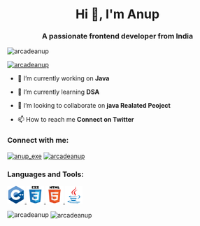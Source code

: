 <h1 align="center">Hi 👋, I'm Anup</h1>
<h3 align="center">A passionate frontend developer from India</h3>

<p align="left"> <img src="https://komarev.com/ghpvc/?username=arcadeanup&label=Profile%20views&color=0e75b6&style=flat" alt="arcadeanup" /> </p>

<p align="left"> <a href="https://github.com/ryo-ma/github-profile-trophy"><img src="https://github-profile-trophy.vercel.app/?username=arcadeanup" alt="arcadeanup" /></a> </p>

- 🔭 I’m currently working on **Java**

- 🌱 I’m currently learning **DSA**

- 👯 I’m looking to collaborate on **java Realated Peoject**

- 📫 How to reach me **Connect on Twitter**

<h3 align="left">Connect with me:</h3>
<p align="left">
<a href="https://twitter.com/anup_exe" target="blank"><img align="center" src="https://raw.githubusercontent.com/rahuldkjain/github-profile-readme-generator/master/src/images/icons/Social/twitter.svg" alt="anup_exe" height="30" width="40" /></a>
<a href="https://instagram.com/arcadeanup" target="blank"><img align="center" src="https://raw.githubusercontent.com/rahuldkjain/github-profile-readme-generator/master/src/images/icons/Social/instagram.svg" alt="arcadeanup" height="30" width="40" /></a>
</p>

<h3 align="left">Languages and Tools:</h3>
<p align="left"> <a href="https://www.w3schools.com/cpp/" target="_blank" rel="noreferrer"> <img src="https://raw.githubusercontent.com/devicons/devicon/master/icons/cplusplus/cplusplus-original.svg" alt="cplusplus" width="40" height="40"/> </a> <a href="https://www.w3schools.com/css/" target="_blank" rel="noreferrer"> <img src="https://raw.githubusercontent.com/devicons/devicon/master/icons/css3/css3-original-wordmark.svg" alt="css3" width="40" height="40"/> </a> <a href="https://www.w3.org/html/" target="_blank" rel="noreferrer"> <img src="https://raw.githubusercontent.com/devicons/devicon/master/icons/html5/html5-original-wordmark.svg" alt="html5" width="40" height="40"/> </a> <a href="https://www.java.com" target="_blank" rel="noreferrer"> <img src="https://raw.githubusercontent.com/devicons/devicon/master/icons/java/java-original.svg" alt="java" width="40" height="40"/> </a> </p>

<p><img align="left" src="https://github-readme-stats.vercel.app/api/top-langs?username=arcadeanup&show_icons=true&locale=en&layout=compact" alt="arcadeanup" /></p>

<p>&nbsp;<img align="center" src="https://github-readme-stats.vercel.app/api?username=arcadeanup&show_icons=true&locale=en" alt="arcadeanup" /></p>

